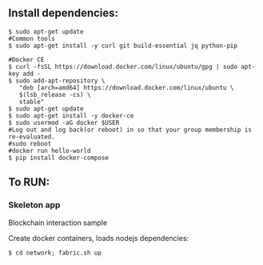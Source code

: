 ## Install dependencies:

```
$ sudo apt-get update
#Common tools 
$ sudo apt-get install -y curl git build-essential jq python-pip

#Docker CE
$ curl -fsSL https://download.docker.com/linux/ubuntu/gpg | sudo apt-key add -
$ sudo add-apt-repository \
   "deb [arch=amd64] https://download.docker.com/linux/ubuntu \
   $(lsb_release -cs) \
   stable"
$ sudo apt-get update
$ sudo apt-get install -y docker-ce
$ sudo usermod -aG docker $USER
#Log out and log back(or reboot) in so that your group membership is re-evaluated.
#sudo reboot
#docker run hello-world
$ pip install docker-compose
```

## To RUN:
### Skeleton app
Blockchain interaction sample

Create docker containers, loads nodejs dependencies:

```
$ cd network; fabric.sh up
```
